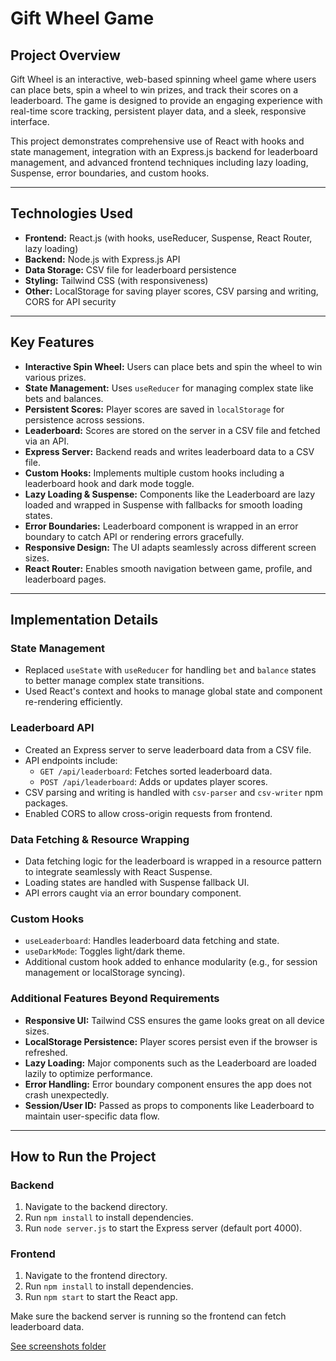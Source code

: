 # Gift Wheel Game

## Project Overview

Gift Wheel is an interactive, web-based spinning wheel game where users can place bets, spin a wheel to win prizes, and track their scores on a leaderboard. The game is designed to provide an engaging experience with real-time score tracking, persistent player data, and a sleek, responsive interface.

This project demonstrates comprehensive use of React with hooks and state management, integration with an Express.js backend for leaderboard management, and advanced frontend techniques including lazy loading, Suspense, error boundaries, and custom hooks.

---

## Technologies Used

- **Frontend:** React.js (with hooks, useReducer, Suspense, React Router, lazy loading)
- **Backend:** Node.js with Express.js API
- **Data Storage:** CSV file for leaderboard persistence
- **Styling:** Tailwind CSS (with responsiveness)
- **Other:** LocalStorage for saving player scores, CSV parsing and writing, CORS for API security

---

## Key Features

- **Interactive Spin Wheel:** Users can place bets and spin the wheel to win various prizes.
- **State Management:** Uses `useReducer` for managing complex state like bets and balances.
- **Persistent Scores:** Player scores are saved in `localStorage` for persistence across sessions.
- **Leaderboard:** Scores are stored on the server in a CSV file and fetched via an API.
- **Express Server:** Backend reads and writes leaderboard data to a CSV file.
- **Custom Hooks:** Implements multiple custom hooks including a leaderboard hook and dark mode toggle.
- **Lazy Loading & Suspense:** Components like the Leaderboard are lazy loaded and wrapped in Suspense with fallbacks for smooth loading states.
- **Error Boundaries:** Leaderboard component is wrapped in an error boundary to catch API or rendering errors gracefully.
- **Responsive Design:** The UI adapts seamlessly across different screen sizes.
- **React Router:** Enables smooth navigation between game, profile, and leaderboard pages.

---

## Implementation Details

### State Management

- Replaced `useState` with `useReducer` for handling `bet` and `balance` states to better manage complex state transitions.
- Used React's context and hooks to manage global state and component re-rendering efficiently.

### Leaderboard API

- Created an Express server to serve leaderboard data from a CSV file.
- API endpoints include:
  - `GET /api/leaderboard`: Fetches sorted leaderboard data.
  - `POST /api/leaderboard`: Adds or updates player scores.
- CSV parsing and writing is handled with `csv-parser` and `csv-writer` npm packages.
- Enabled CORS to allow cross-origin requests from frontend.

### Data Fetching & Resource Wrapping

- Data fetching logic for the leaderboard is wrapped in a resource pattern to integrate seamlessly with React Suspense.
- Loading states are handled with Suspense fallback UI.
- API errors caught via an error boundary component.

### Custom Hooks

- `useLeaderboard`: Handles leaderboard data fetching and state.
- `useDarkMode`: Toggles light/dark theme.
- Additional custom hook added to enhance modularity (e.g., for session management or localStorage syncing).

### Additional Features Beyond Requirements

- **Responsive UI:** Tailwind CSS ensures the game looks great on all device sizes.
- **LocalStorage Persistence:** Player scores persist even if the browser is refreshed.
- **Lazy Loading:** Major components such as the Leaderboard are loaded lazily to optimize performance.
- **Error Handling:** Error boundary component ensures the app does not crash unexpectedly.
- **Session/User ID:** Passed as props to components like Leaderboard to maintain user-specific data flow.

---

## How to Run the Project

### Backend

1. Navigate to the backend directory.
2. Run `npm install` to install dependencies.
3. Run `node server.js` to start the Express server (default port 4000).

### Frontend

1. Navigate to the frontend directory.
2. Run `npm install` to install dependencies.
3. Run `npm start` to start the React app.

Make sure the backend server is running so the frontend can fetch leaderboard data.

[See screenshots folder](scrnshots/)
